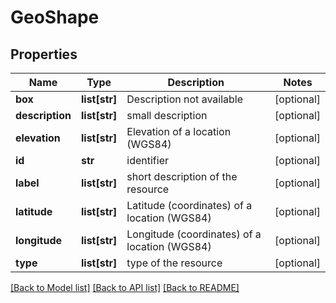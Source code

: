 # GeoShape

## Properties
Name | Type | Description | Notes
------------ | ------------- | ------------- | -------------
**box** | **list[str]** | Description not available | [optional] 
**description** | **list[str]** | small description | [optional] 
**elevation** | **list[str]** | Elevation of a location (WGS84) | [optional] 
**id** | **str** | identifier | [optional] 
**label** | **list[str]** | short description of the resource | [optional] 
**latitude** | **list[str]** | Latitude (coordinates) of a location (WGS84) | [optional] 
**longitude** | **list[str]** | Longitude (coordinates) of a location (WGS84) | [optional] 
**type** | **list[str]** | type of the resource | [optional] 

[[Back to Model list]](../#documentation-for-models) [[Back to API list]](../#documentation-for-api-endpoints) [[Back to README]](../)


